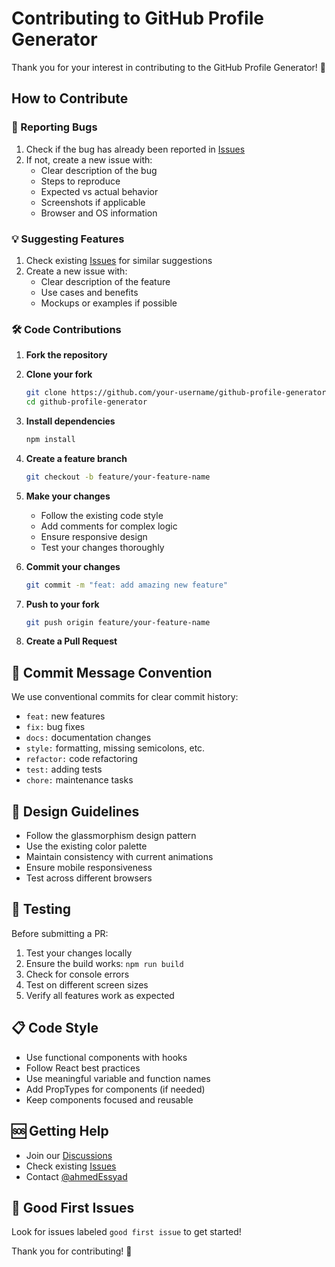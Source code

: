 # Contributing to GitHub Profile Generator

Thank you for your interest in contributing to the GitHub Profile Generator! 🎉

## How to Contribute

### 🐛 Reporting Bugs

1. Check if the bug has already been reported in [Issues](https://github.com/ahmedEssyad/github-profile-generator/issues)
2. If not, create a new issue with:
   - Clear description of the bug
   - Steps to reproduce
   - Expected vs actual behavior
   - Screenshots if applicable
   - Browser and OS information

### 💡 Suggesting Features

1. Check existing [Issues](https://github.com/ahmedEssyad/github-profile-generator/issues) for similar suggestions
2. Create a new issue with:
   - Clear description of the feature
   - Use cases and benefits
   - Mockups or examples if possible

### 🛠️ Code Contributions

1. **Fork the repository**
2. **Clone your fork**
   ```bash
   git clone https://github.com/your-username/github-profile-generator.git
   cd github-profile-generator
   ```

3. **Install dependencies**
   ```bash
   npm install
   ```

4. **Create a feature branch**
   ```bash
   git checkout -b feature/your-feature-name
   ```

5. **Make your changes**
   - Follow the existing code style
   - Add comments for complex logic
   - Ensure responsive design
   - Test your changes thoroughly

6. **Commit your changes**
   ```bash
   git commit -m "feat: add amazing new feature"
   ```

7. **Push to your fork**
   ```bash
   git push origin feature/your-feature-name
   ```

8. **Create a Pull Request**

## 📝 Commit Message Convention

We use conventional commits for clear commit history:

- `feat:` new features
- `fix:` bug fixes
- `docs:` documentation changes
- `style:` formatting, missing semicolons, etc.
- `refactor:` code refactoring
- `test:` adding tests
- `chore:` maintenance tasks

## 🎨 Design Guidelines

- Follow the glassmorphism design pattern
- Use the existing color palette
- Maintain consistency with current animations
- Ensure mobile responsiveness
- Test across different browsers

## 🧪 Testing

Before submitting a PR:

1. Test your changes locally
2. Ensure the build works: `npm run build`
3. Check for console errors
4. Test on different screen sizes
5. Verify all features work as expected

## 📋 Code Style

- Use functional components with hooks
- Follow React best practices
- Use meaningful variable and function names
- Add PropTypes for components (if needed)
- Keep components focused and reusable

## 🆘 Getting Help

- Join our [Discussions](https://github.com/ahmedEssyad/github-profile-generator/discussions)
- Check existing [Issues](https://github.com/ahmedEssyad/github-profile-generator/issues)
- Contact [@ahmedEssyad](https://github.com/ahmedEssyad)

## 🎯 Good First Issues

Look for issues labeled `good first issue` to get started!

Thank you for contributing! 🚀